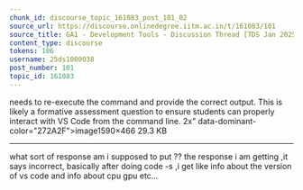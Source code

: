```yaml
---
chunk_id: discourse_topic_161083_post_101_02
source_url: https://discourse.onlinedegree.iitm.ac.in/t/161083/101
source_title: GA1 - Development Tools - Discussion Thread [TDS Jan 2025]
content_type: discourse
tokens: 106
username: 25ds1000038
post_number: 101
topic_id: 161083
---
```


 needs to re-execute the command and provide the correct output. This is likely a formative assessment question to ensure students can properly interact with VS Code from the command line. 2x" data-dominant-color="272A2F">image1590×466 29.3 KB

---

what sort of response am i supposed to put ?? the response i am getting ,it says incorrect, basically after doing code -s ,i get like info about the version of vs code and info about cpu gpu etc…
